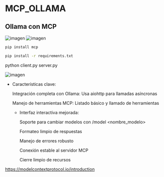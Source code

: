 # MCP_OLLAMA
## Ollama con MCP

![imagen](https://github.com/user-attachments/assets/14dee372-0a14-469f-8429-0c8d8e47cb32) ![imagen](https://github.com/user-attachments/assets/133e85a6-f407-4ad2-b0f7-a90c80dc8cde)



```bash
pip install mcp

pip install -r requirements.txt
```

python client.py server.py

![imagen](https://github.com/user-attachments/assets/49fb8994-031b-4b44-b4f0-3e60a9e10903)

* Características clave:

    Integración completa con Ollama: Usa aiohttp para llamadas asíncronas

    Manejo de herramientas MCP: Listado básico y llamado de herramientas

    * Interfaz interactiva mejorada:

        Soporte para cambiar modelos con /model <nombre_modelo>

        Formateo limpio de respuestas

        Manejo de errores robusto

        Conexión estable al servidor MCP

        Cierre limpio de recursos

https://modelcontextprotocol.io/introduction

